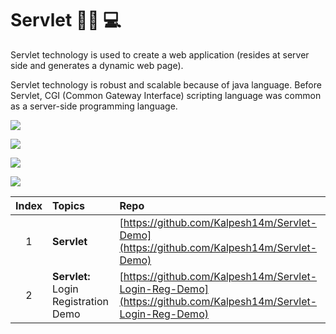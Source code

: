 # Servlet :man_technologist:	:computer:

Servlet technology is used to create a web application (resides at server side and generates a dynamic web page).

Servlet technology is robust and scalable because of java language. Before Servlet, CGI (Common Gateway Interface) scripting language was common as a server-side programming language.

![](https://user-images.githubusercontent.com/25608527/98762583-fdff5800-23fd-11eb-90b3-3934763c5bf7.png)

![](https://user-images.githubusercontent.com/25608527/98762584-ffc91b80-23fd-11eb-9c02-990edbc77eb1.png)

![](https://user-images.githubusercontent.com/25608527/98762589-022b7580-23fe-11eb-9b3e-7640c7bcd746.png)

![](https://user-images.githubusercontent.com/25608527/98762593-035ca280-23fe-11eb-8f7c-88499042b6c9.png)


| Index | Topics | Repo |
| :-------------: | :------------- |:-------------| 
| 1 | **Servlet** | [https://github.com/Kalpesh14m/Servlet-Demo](https://github.com/Kalpesh14m/Servlet-Demo) |
| 2 | **Servlet:** Login Registration Demo | [https://github.com/Kalpesh14m/Servlet-Login-Reg-Demo](https://github.com/Kalpesh14m/Servlet-Login-Reg-Demo) |




